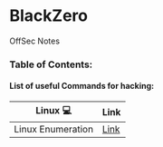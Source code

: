 # BlackZero
OffSec Notes

### Table of Contents:

#### List of useful Commands for hacking:

|Linux 💻 | Link |
| ------------- | ------------- |
| Linux Enumeration | [Link](https://github.com/KielDeMarco/BlackZero/blob/main/Linux/linux_enumeration.md) |
